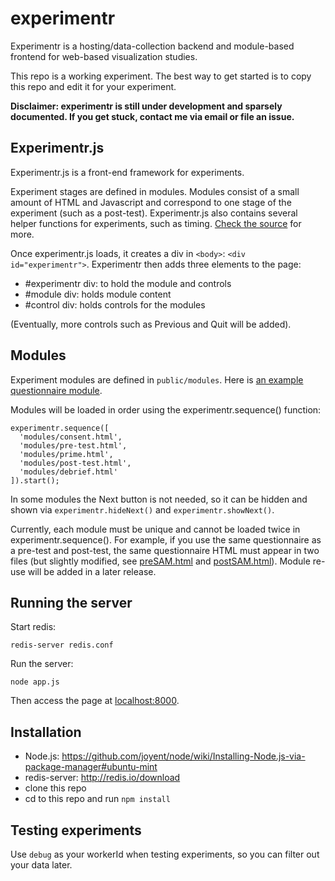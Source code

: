 experimentr
========

Experimentr is a hosting/data-collection backend and module-based frontend for web-based visualization studies. 

This repo is a working experiment. The best way to get started is to copy this repo and edit it for your experiment.

__Disclaimer: experimentr is still under development and sparsely documented. If you get stuck, contact me via email or file an issue.__

Experimentr.js
-------

Experimentr.js is a front-end framework for experiments.

Experiment stages are defined in modules. 
Modules consist of a small amount of HTML and Javascript and correspond to one stage of the experiment (such as a post-test). 
Experimentr.js also contains several helper functions for experiments, such as timing. 
[Check the source](https://github.com/codementum/experimentr/blob/master/public/experimentr.js) for more.

Once experimentr.js loads, it creates a div in `<body>`: `<div id="experimentr">`. 
Experimentr then adds three elements to the page: 

- #experimentr div: to hold the module and controls
- #module div: holds module content
- #control div: holds controls for the modules

(Eventually, more controls such as Previous and Quit will be added).

Modules
-------
Experiment modules are defined in `public/modules`. 
Here is [an example questionnaire module](https://github.com/codementum/experimentr/blob/master/public/modules/post-test.html).

Modules will be loaded in order using the experimentr.sequence() function:

    experimentr.sequence([
      'modules/consent.html', 
      'modules/pre-test.html', 
      'modules/prime.html', 
      'modules/post-test.html', 
      'modules/debrief.html'
    ]).start();

In some modules the Next button is not needed, so it can be hidden and shown via `experimentr.hideNext()` and `experimentr.showNext()`.

Currently, each module must be unique and cannot be loaded twice in experimentr.sequence(). 
For example, if you use the same questionnaire as a pre-test and post-test, the same questionnaire HTML must appear in two files (but slightly modified, see [preSAM.html](https://github.com/codementum/experimentr/blob/master/public/modules/preSam.html) and [postSAM.html](https://github.com/codementum/experimentr/blob/master/public/modules/postSam.html)).
Module re-use will be added in a later release.

Running the server
--------

Start redis: 

    redis-server redis.conf

Run the server:

    node app.js

Then access the page at [localhost:8000](http://localhost:8000).

Installation
-------

- Node.js: https://github.com/joyent/node/wiki/Installing-Node.js-via-package-manager#ubuntu-mint
- redis-server: http://redis.io/download
- clone this repo
- cd to this repo and run `npm install`

Testing experiments
-------

Use `debug` as your workerId when testing experiments, so you can filter out your data later.
